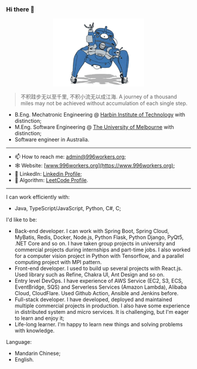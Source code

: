 ### Hi there 👋

<p align="center">
  <img width="250" src="./img/tachikoma.gif">
</p>


> 不积跬步无以至千里, 不积小流无以成江海. A journey of a thousand miles may not be achieved without accumulation of each single step.

- B.Eng. Mechatronic Engineering @ [Harbin Institute of Technology](http://www.hit.edu.cn) with distinction;
- M.Eng. Software Engineering @ [The University of Melbourne](https://www.unimelb.edu.au) with distinction;
- Software engineer in Australia.

---

- 📫 How to reach me: admin@996workers.org;
- 🕸 Website: [www.996workers.org](https://www.996workers.org);
- 🐥 LinkedIn: [Linkedin Profile](https://www.linkedin.com/in/xiaotian-li-063821208/);
- 🧮 Algorithm: [LeetCode Profile](https://leetcode.cn/u/gorden-freeman/).

---

I can work efficiently with:
- Java, TypeScript/JavaScript, Python, C#, C;

I'd like to be:
- Back-end developer. I can work with Spring Boot, Spring Cloud, MyBatis, Redis, Docker, Node.js, Python Flask, Python Django, PyQt5, .NET Core and so on. I have taken group projects in university and commercial projects during internships and part-time jobs. I also worked for a computer vision project in Python with Tensorflow, and a parallel computing project with MPI pattern.
- Front-end developer. I used to build up several projects with React.js. Used library such as Refine, Chakra UI, Ant Design and so on.
- Entry level DevOps. I have experience of AWS Service (EC2, S3, ECS, EventBridge, SQS) and Serverless Services (Amazon Lambda), Alibaba Cloud, CloudFlare. Used Github Action, Ansible and Jenkins before.
- Full-stack developer. I have developed, deployed and maintained multiple commercial projects in production. I also have some experience in distributed system and micro services. It is challenging, but I'm eager to learn and enjoy it;
- Life-long learner. I'm happy to learn new things and solving problems with knowledge.

Language:
- Mandarin Chinese;
- English.



